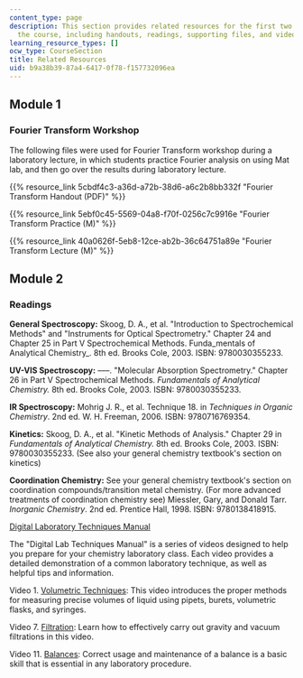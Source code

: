 ```yaml
---
content_type: page
description: This section provides related resources for the first two modules of
  the course, including handouts, readings, supporting files, and videos.
learning_resource_types: []
ocw_type: CourseSection
title: Related Resources
uid: b9a38b39-87a4-6417-0f78-f157732096ea
---
```


Module 1
--------

### Fourier Transform Workshop

The following files were used for Fourier Transform workshop during a laboratory lecture, in which students practice Fourier analysis on using Mat lab, and then go over the results during laboratory lecture.

{{% resource_link 5cbdf4c3-a36d-a72b-38d6-a6c2b8bb332f "Fourier Transform Handout (PDF)" %}}

{{% resource_link 5ebf0c45-5569-04a8-f70f-0256c7c9916e "Fourier Transform Practice (M)" %}}

{{% resource_link 40a0626f-5eb8-12ce-ab2b-36c64751a89e "Fourier Transform Lecture (M)" %}}

Module 2
--------

### Readings

**General Spectroscopy:** Skoog, D. A., et al. "Introduction to Spectrochemical Methods" and "Instruments for Optical Spectrometry." Chapter 24 and Chapter 25 in Part V Spectrochemical Methods. Funda_mentals of Analytical Chemistry_. 8th ed. Brooks Cole, 2003. ISBN: 9780030355233.

**UV-VIS Spectroscopy:** –––. "Molecular Absorption Spectrometry." Chapter 26 in Part V Spectrochemical Methods. _Fundamentals of Analytical Chemistry._ 8th ed. Brooks Cole, 2003. ISBN: 9780030355233.

**IR Spectroscopy:** Mohrig J. R., et al. Technique 18. in _Techniques in Organic Chemistry_. 2nd ed. W. H. Freeman, 2006. ISBN: 9780716769354.

**Kinetics:** Skoog, D. A., et al. "Kinetic Methods of Analysis." Chapter 29 in _Fundamentals of Analytical Chemistry._ 8th ed. Brooks Cole, 2003. ISBN: 9780030355233. (See also your general chemistry textbook's section on kinetics)

**Coordination Chemistry:** See your general chemistry textbook's section on coordination compounds/transition metal chemistry. (For more advanced treatments of coordination chemistry see) Miessler, Gary, and Donald Tarr. _Inorganic Chemistry_. 2nd ed. Prentice Hall, 1998. ISBN: 9780138418915.

[Digital Laboratory Techniques Manual](/courses/res-5-0001-digital-lab-techniques-manual-spring-2007)

The "Digital Lab Techniques Manual" is a series of videos designed to help you prepare for your chemistry laboratory class. Each video provides a detailed demonstration of a common laboratory technique, as well as helpful tips and information.

Video 1. [Volumetric Techniques](/courses/res-5-0001-digital-lab-techniques-manual-spring-2007/resources/volumetric-techniques): This video introduces the proper methods for measuring precise volumes of liquid using pipets, burets, volumetric flasks, and syringes.

Video 7. [Filtration](/courses/res-5-0001-digital-lab-techniques-manual-spring-2007/resources/filtration): Learn how to effectively carry out gravity and vacuum filtrations in this video.

Video 11. [Balances](/courses/res-5-0001-digital-lab-techniques-manual-spring-2007/resources/using-a-balance): Correct usage and maintenance of a balance is a basic skill that is essential in any laboratory procedure.